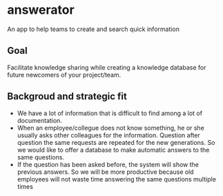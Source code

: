 # answerator
An app to help teams to create and search quick information

## Goal
Facilitate knowledge sharing while creating a knowledge database for future newcomers of your project/team.

## Backgroud and strategic fit

 - We have a lot of information that is difficult to find among a lot of documentation.
 - When an employee/collegue does not know something, he or she usually asks other colleagues for the information. Question after question the same requests are repeated for the new generations. So we would like to offer a database to make automatic answers to the same questions.
 - If the question has been asked before, the system will show the previous answers. So we will be more productive because old employees will not waste time answering the same questions multiple times
 
 
